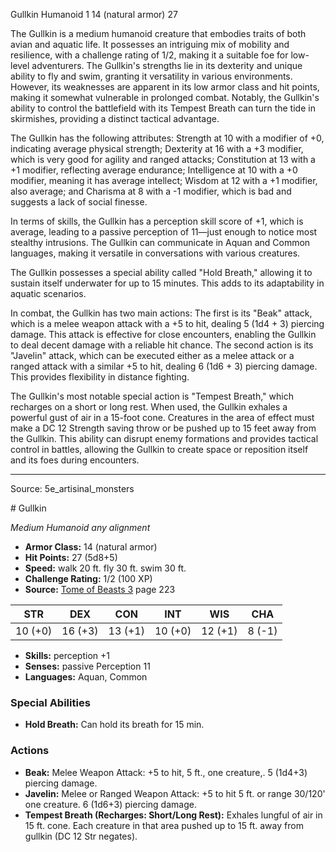 <MonsterName/>Gullkin</MonsterName>
<CreatureType/>Humanoid</CreatureType>
<CR/>1</CR>
<AC/>14 (natural armor)</AC>
<HP/>27</HP>
<summary>The Gullkin is a medium humanoid creature that embodies traits of both avian and aquatic life. It possesses an intriguing mix of mobility and resilience, with a challenge rating of 1/2, making it a suitable foe for low-level adventurers. The Gullkin's strengths lie in its dexterity and unique ability to fly and swim, granting it versatility in various environments. However, its weaknesses are apparent in its low armor class and hit points, making it somewhat vulnerable in prolonged combat. Notably, the Gullkin's ability to control the battlefield with its Tempest Breath can turn the tide in skirmishes, providing a distinct tactical advantage.</summary>

<detail>

The Gullkin has the following attributes: Strength at 10 with a modifier of +0, indicating average physical strength; Dexterity at 16 with a +3 modifier, which is very good for agility and ranged attacks; Constitution at 13 with a +1 modifier, reflecting average endurance; Intelligence at 10 with a +0 modifier, meaning it has average intellect; Wisdom at 12 with a +1 modifier, also average; and Charisma at 8 with a -1 modifier, which is bad and suggests a lack of social finesse.

In terms of skills, the Gullkin has a perception skill score of +1, which is average, leading to a passive perception of 11—just enough to notice most stealthy intrusions. The Gullkin can communicate in Aquan and Common languages, making it versatile in conversations with various creatures.

The Gullkin possesses a special ability called "Hold Breath," allowing it to sustain itself underwater for up to 15 minutes. This adds to its adaptability in aquatic scenarios.

In combat, the Gullkin has two main actions: The first is its "Beak" attack, which is a melee weapon attack with a +5 to hit, dealing 5 (1d4 + 3) piercing damage. This attack is effective for close encounters, enabling the Gullkin to deal decent damage with a reliable hit chance. The second action is its "Javelin" attack, which can be executed either as a melee attack or a ranged attack with a similar +5 to hit, dealing 6 (1d6 + 3) piercing damage. This provides flexibility in distance fighting.

The Gullkin's most notable special action is "Tempest Breath," which recharges on a short or long rest. When used, the Gullkin exhales a powerful gust of air in a 15-foot cone. Creatures in the area of effect must make a DC 12 Strength saving throw or be pushed up to 15 feet away from the Gullkin. This ability can disrupt enemy formations and provides tactical control in battles, allowing the Gullkin to create space or reposition itself and its foes during encounters.</detail>



---

Source: 5e_artisinal_monsters

<statblock>
# Gullkin

*Medium* *Humanoid* *any alignment*

- **Armor Class:** 14 (natural armor)
- **Hit Points:** 27 (5d8+5)
- **Speed:** walk 20 ft. fly 30 ft. swim 30 ft.
- **Challenge Rating:** 1/2 (100 XP)
- **Source:** [Tome of Beasts 3](https://koboldpress.com/kpstore/product/tome-of-beasts-3-for-5th-edition/) page 223

| STR | DEX | CON | INT | WIS | CHA |
| --- | --- | --- | --- | --- | --- |
| 10 (+0) | 16 (+3) | 13 (+1) | 10 (+0) | 12 (+1) | 8 (-1) |

- **Skills:** perception +1
- **Senses:** passive Perception 11
- **Languages:** Aquan, Common

### Special Abilities

- **Hold Breath:** Can hold its breath for 15 min.

### Actions

- **Beak:** Melee Weapon Attack: +5 to hit, 5 ft., one creature,. 5 (1d4+3) piercing damage.
- **Javelin:** Melee or Ranged Weapon Attack: +5 to hit 5 ft. or range 30/120' one creature. 6 (1d6+3) piercing damage.
- **Tempest Breath (Recharges: Short/Long Rest):** Exhales lungful of air in 15 ft. cone. Each creature in that area pushed up to 15 ft. away from gullkin (DC 12 Str negates).


</statblock>


